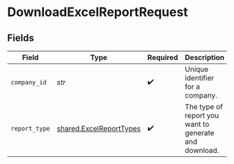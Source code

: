 # DownloadExcelReportRequest


## Fields

| Field                                                              | Type                                                               | Required                                                           | Description                                                        | Example                                                            |
| ------------------------------------------------------------------ | ------------------------------------------------------------------ | ------------------------------------------------------------------ | ------------------------------------------------------------------ | ------------------------------------------------------------------ |
| `company_id`                                                       | *str*                                                              | :heavy_check_mark:                                                 | Unique identifier for a company.                                   | 8a210b68-6988-11ed-a1eb-0242ac120002                               |
| `report_type`                                                      | [shared.ExcelReportTypes](../../models/shared/excelreporttypes.md) | :heavy_check_mark:                                                 | The type of report you want to generate and download.              |                                                                    |